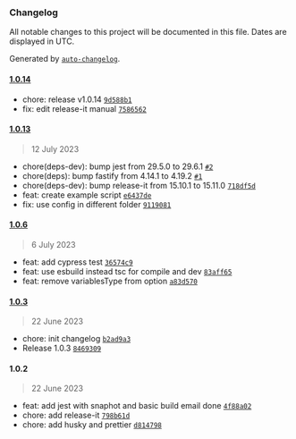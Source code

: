 ### Changelog

All notable changes to this project will be documented in this file. Dates are displayed in UTC.

Generated by [`auto-changelog`](https://github.com/CookPete/auto-changelog).

#### [1.0.14](https://github.com/multivoltage/marilena/compare/1.0.13...1.0.14)

- chore: release v1.0.14 [`9d588b1`](https://github.com/multivoltage/marilena/commit/9d588b1b38a9024c1ca6626f2a446c10a654f067)
- fix: edit release-it manual [`7586562`](https://github.com/multivoltage/marilena/commit/7586562fbc7be79549fb6592e27ab900f54c5ad3)

#### [1.0.13](https://github.com/multivoltage/marilena/compare/1.0.6...1.0.13)

> 12 July 2023

- chore(deps-dev): bump jest from 29.5.0 to 29.6.1 [`#2`](https://github.com/multivoltage/marilena/pull/2)
- chore(deps): bump fastify from 4.14.1 to 4.19.2 [`#1`](https://github.com/multivoltage/marilena/pull/1)
- chore(deps-dev): bump release-it from 15.10.1 to 15.11.0 [`718df5d`](https://github.com/multivoltage/marilena/commit/718df5d5735fd02212c37eb36e06e86a6dd820e2)
- feat: create example script [`e6437de`](https://github.com/multivoltage/marilena/commit/e6437de93b09b3479cbc93968fc6231210e4d149)
- fix: use config in different folder [`9119081`](https://github.com/multivoltage/marilena/commit/911908182ca2cb397fa573dfefc7d5d2b6be77c8)

#### [1.0.6](https://github.com/multivoltage/marilena/compare/1.0.3...1.0.6)

> 6 July 2023

- feat: add cypress test [`36574c9`](https://github.com/multivoltage/marilena/commit/36574c9966dac3f7e590ccc028747e0915226dc8)
- feat: use esbuild instead tsc for compile and dev [`83aff65`](https://github.com/multivoltage/marilena/commit/83aff659246db7fd711ca6ae59e679621ccdb88e)
- feat: remove variablesType from option [`a83d570`](https://github.com/multivoltage/marilena/commit/a83d570210356d75b7ab5081bb7d2293a2b2c550)

#### [1.0.3](https://github.com/multivoltage/marilena/compare/1.0.2...1.0.3)

> 22 June 2023

- chore: init changelog [`b2ad9a3`](https://github.com/multivoltage/marilena/commit/b2ad9a36648e95c21e3ff95f715422345fc92078)
- Release 1.0.3 [`8469309`](https://github.com/multivoltage/marilena/commit/846930933b242db5a46e32297f9eb83e4672b3c4)

#### 1.0.2

> 22 June 2023

- feat: add jest with snaphot and basic build email done [`4f88a02`](https://github.com/multivoltage/marilena/commit/4f88a02a2bf60b1928b0278f27ba43875c618244)
- chore: add release-it [`798b61d`](https://github.com/multivoltage/marilena/commit/798b61d2637686fbd48e36e748830f56aaa81384)
- chore: add husky and prettier [`d814798`](https://github.com/multivoltage/marilena/commit/d81479867feca65dbc3ce2f96870ec1c43777f9d)
